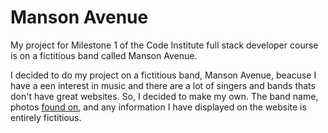 # Manson Avenue

My project for Milestone 1 of the Code Institute full stack developer course is on a fictitious band called Manson Avenue.

I decided to do my project on a fictitious band, Manson Avenue, beacuse I have a een interest in music and there are a lot of singers and bands thats don't have great websites. So, I decided to make my own.
The band name, photos [found on](www.unsplash.com), and any information I have displayed on the website is entirely fictitious.